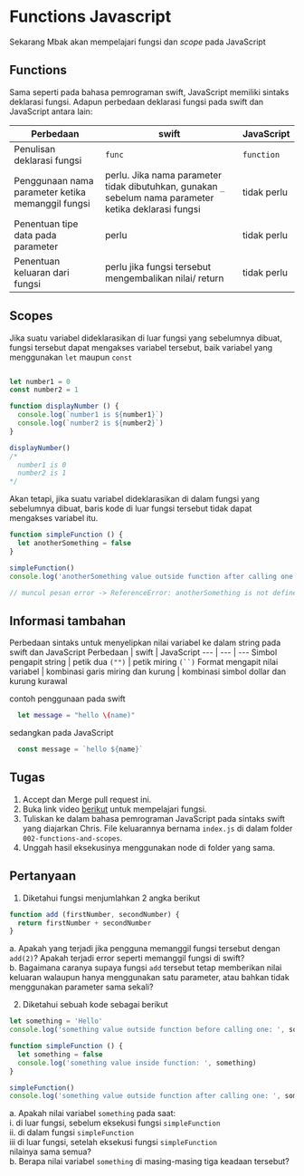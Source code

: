 # Functions Javascript

Sekarang Mbak akan mempelajari fungsi dan _scope_ pada JavaScript

## Functions
Sama seperti pada bahasa pemrograman swift, JavaScript memiliki sintaks deklarasi fungsi. Adapun perbedaan deklarasi fungsi pada swift dan JavaScript antara lain:

 Perbedaan | swift | JavaScript
--- | --- | ---
Penulisan deklarasi fungsi | `func` | `function`
Penggunaan nama parameter ketika memanggil fungsi | perlu. Jika nama parameter tidak dibutuhkan, gunakan `_` sebelum nama parameter ketika deklarasi fungsi | tidak perlu
Penentuan tipe data pada parameter | perlu | tidak perlu
Penentuan keluaran dari fungsi | perlu jika fungsi tersebut mengembalikan nilai/ return | tidak perlu

## Scopes

Jika suatu variabel dideklarasikan di luar fungsi yang sebelumnya dibuat, fungsi tersebut dapat mengakses variabel tersebut, baik variabel yang menggunakan `let` maupun `const`

```js

let number1 = 0
const number2 = 1

function displayNumber () {
  console.log(`number1 is ${number1}`)
  console.log(`number2 is ${number2}`)
}

displayNumber()
/*
  number1 is 0
  number2 is 1
*/
```

Akan tetapi, jika suatu variabel dideklarasikan di dalam fungsi yang sebelumnya dibuat, baris kode di luar fungsi tersebut tidak dapat mengakses variabel itu.

```js
function simpleFunction () {
  let anotherSomething = false
}

simpleFunction()
console.log('anotherSomething value outside function after calling one: ', anotherSomething)

// muncul pesan error -> ReferenceError: anotherSomething is not defined
```

## Informasi tambahan

Perbedaan sintaks untuk menyelipkan nilai variabel ke dalam string pada swift dan JavaScript
Perbedaan | swift | JavaScript
--- | --- | ---
Simbol pengapit string | petik dua `("")` | petik miring `(``)`
Format mengapit nilai variabel | kombinasi garis miring dan kurung | kombinasi simbol dollar dan kurung kurawal

contoh penggunaan pada swift
```swift
  let message = "hello \(name)"
```

sedangkan pada JavaScript
```js
  const message = `hello ${name}`
```

## Tugas
1. Accept dan Merge pull request ini.
2. Buka link video [berikut](https://www.youtube.com/watch?v=HBshpfGYpmM) untuk mempelajari fungsi.
3. Tuliskan ke dalam bahasa pemrograman JavaScript pada sintaks swift yang diajarkan Chris. File keluarannya bernama `index.js` di dalam folder `002-functions-and-scopes`.
4. Unggah hasil eksekusinya menggunakan node di folder yang sama.

## Pertanyaan
1. Diketahui fungsi menjumlahkan 2 angka berikut
```js
function add (firstNumber, secondNumber) {
  return firstNumber + secondNumber
}
```  
  a. Apakah yang terjadi jika pengguna memanggil fungsi tersebut dengan `add(2)`? Apakah terjadi error seperti memanggil fungsi di swift?  
  b. Bagaimana caranya supaya fungsi `add` tersebut tetap memberikan nilai keluaran walaupun hanya menggunakan satu parameter, atau bahkan tidak menggunakan parameter sama sekali?

2. Diketahui sebuah kode sebagai berikut
```js
let something = 'Hello'
console.log('something value outside function before calling one: ', something)

function simpleFunction () {
  let something = false
  console.log('something value inside function: ', something)
}

simpleFunction()
console.log('something value outside function after calling one: ', something)
```
a. Apakah nilai variabel `something` pada saat:  
  i. di luar fungsi, sebelum eksekusi fungsi `simpleFunction`  
  ii. di dalam fungsi `simpleFunction`  
  iii di luar fungsi, setelah eksekusi fungsi `simpleFunction`  
nilainya sama semua?  
b. Berapa nilai variabel `something` di masing-masing tiga keadaan tersebut?